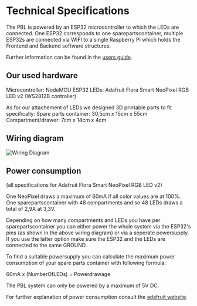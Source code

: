 # Technical Specifications

The PBL is powered by an ESP32 microcontroller to which the LEDs are connected. One
ESP32 corresponds to one sparepartscontainer, multiple ESP32s are connected via WIFI
to a single Raspberry Pi which holds the Frontend and Backend software structures.

Further information can be found in the [users guide](../Documentation/PBL%20Users%20Guide.pdf).

## Our used hardware

Microcontroller: NodeMCU ESP32
LEDs: Adafruit Flora Smart NeoPixel RGB LED v2 (WS2812B controller)

As for our attachement of LEDs we designed 3D printable parts to fit specifically:
Spare parts container: 30,5cm x 15cm x 55cm
Compartment/drawer: 7cm x 14cm x 4cm

## Wiring diagram

![Wiring Diagram](../Documentation/wiring%20diagram.png)

## Power consumption

(all specifications for Adafruit Flora Smart NeoPixel RGB LED v2)

One NeoPixel draws a maximum of 60mA if all color values are at 100%.
One sparepartscontainer with 48 compartments and so 48 LEDs draws a total of 2,9A at
3,3V.

Depending on how many compartments and LEDs you have per sparepartscontainer you
can either power the whole system via the ESP32's pins (as shown in the above wiring
diagram) or via a seperate powersupply. If you use the latter option make sure the ESP32
and the LEDs are connected to the same GROUND.

To find a suitable powersupply you can calculate the maximum power consumption of your
spare parts container with following formula:

60mA x (NumberOfLEDs) = Powerdrawage

The PBL system can only be powered by a maximum of 5V DC.

For further explanation of power consumption consult the [adafruit website](https://learn.adafruit.com/adafruit-neopixel-uberguide/powering-neopixels).